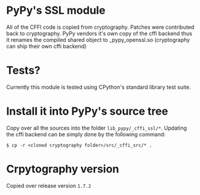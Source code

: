 # PyPy's SSL module

All of the CFFI code is copied from cryptography. Patches were contributed
back to cryptography. PyPy vendors it's own copy of the cffi backend thus
it renames the compiled shared object to _pypy_openssl.so (cryptography can
ship their own cffi backend)

# Tests?

Currently this module is tested using CPython's standard library test suite.

# Install it into PyPy's source tree

Copy over all the sources into the folder `lib_pypy/_cffi_ssl/*`. Updating the cffi backend can be simply done by the following command:

    $ cp -r <cloned cryptography folder>/src/_cffi_src/* .

# Crpytography version

Copied over release version `1.7.2`
